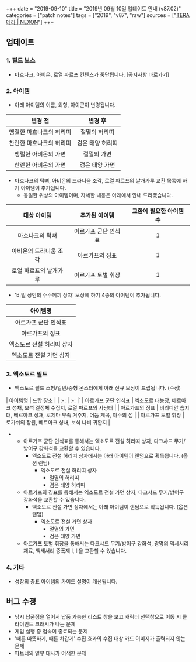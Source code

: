 +++
date = "2019-09-10"
title = "2019년 09월 10일 업데이트 안내 (v87.02)"
categories = ["patch notes"]
tags = ["2019", "v87", "raw"]
sources = ["[TERA 테라 | NEXON](http://tera.nexon.com/news/update/view.aspx?n4articlesn=409)"]
+++

## 업데이트

### **1.** 필드 보스
- 마흐나크, 아비온, 로열 파르프 컨텐츠가 중단됩니다. [공지사항 바로가기]

### **2.** 아이템
- 아래 아이템의 이름, 외형, 아이콘이 변경됩니다.

| 변경 전 | 변경 후 |
| :-: | :-: |
| 맹렬한 마흐나크의 허리띠 | 절멸의 허리띠 |
| 찬란한 마흐나크의 허리띠 | 검은 태양 허리띠 |
| 맹렬한 아비온의 가면 | 절멸의 가면 |
| 찬란한 아비온의 가면 | 검은 태양 가면 |

- 마흐나크의 턱뼈, 아비온의 드라니움 조각, 로열 파르프의 날개가루 교환 목록에 하기 아이템이 추가됩니다.
  - 동일한 위상의 아이템이며, 자세한 내용은 아래에서 안내 드리겠습니다.

| 대상 아이템 | 추가된 아이템 | 교환에 필요한 아이템 수 |
| :-: | :-: | :-: |
| 마흐나크의 턱뼈 | 아르가프 군단 인식표 | 1 |
| 아비온의 드라니움 조각 | 아르가프의 징표 | 1 |
| 로열 파르프의 날개가루 | 아르가프 토벌 휘장 | 1 |

- '비밀 상인의 수수께끼 상자' 보상에 하기 4종의 아이템이 추가됩니다.

| 아이템명 |
| :-: |
| 아르가프 군단 인식표 |
| 아르가프의 징표 |
| 엑소도르 전설 허리띠 상자 |
| 엑소도르 전설 가면 상자 |

### **3.** 엑소도르 필드
- 엑소도르 필드 소형/일반/중형 몬스터에게 아래 신규 보상이 드랍됩니다. (수정)

| 아이템명 | 드랍 장소 |
| :-: | :-: |`
| 아르가프 군단 인식표 |  엑소도르 대농장, 베르아크 성채, 보석 결정체 수집지, 로열 파르프의 사냥터 |
| 아르가프의 징표 |  비리디안 습지대, 베르아크 성채, 로제마 부족 거주지, 어둠 계곡, 야수의 섬 |
| 아르가프 토벌 휘장 | 로가쉬의 장원, 베르아크 성채, 보석 나비 귀환지 |

- 
  - 아르가프 군단 인식표를 통해서는 엑소도르 전설 허리띠 상자, 다크샤드 무기/방어구 강화석을 교환할 수 있습니다.
    - 엑소도르 전설 허리띠 상자에서는 아래 아이템이 랜덤으로 획득됩니다. (옵션 랜덤)
      - 엑소도르 전설 허리띠 상자
        - 절멸의 허리띠
        - 검은 태양 허리띠
  - 아르가프의 징표를 통해서는 엑소도르 전설 가면 상자, 다크샤드 무기/방어구 강화석을 교환할 수 있습니다.
    - 엑소도르 전설 가면 상자에서는 아래 아이템이 랜덤으로 획득됩니다. (옵션 랜덤)
      - 엑소도르 전설 가면 상자
        - 절멸의 가면
        - 검은 태양 가면
  - 아르가프 토벌 휘장을 통해서는 다크샤드 무기/방어구 강화석, 광명의 액세서리 재료, 액세서리 증폭제 I, II을 교환할 수 있습니다.

### **4.** 기타
- 성장의 증표 아이템의 가이드 설명이 개선됩니다.

## 버그 수정

- 낚시 납품점을 열어서 납품 가능한 리스트 창을 보고 캐릭터 선택창으로 이동 시 클라이언트 크래시가 나는 문제
- 게임 실행 중 접속이 종료되는 문제
- '때론 따뜻하게, 때론 차갑게' 수집 효과의 수집 대상 카드 이미지가 출력되지 않는 문제
- 파트너의 일부 대사가 어색한 문제  
